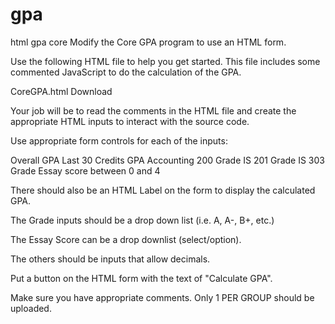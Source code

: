 # gpa
html gpa core
Modify the Core GPA program to use an HTML form.

 

Use the following HTML file to help you get started. This file includes some commented JavaScript to do the calculation of the GPA.

CoreGPA.html  Download 
 

Your job will be to read the comments in the HTML file and create the appropriate HTML inputs to interact with the source code.

 

Use appropriate form controls for each of the inputs:

Overall GPA
Last 30 Credits GPA
Accounting 200 Grade
IS 201 Grade
IS 303 Grade
Essay score between 0 and 4
 

There should also be an HTML Label on the form to display the calculated GPA.

 

The Grade inputs should be a drop down list (i.e. A, A-, B+, etc.)

 

The Essay Score can be a drop downlist (select/option).

 

The others should be inputs that allow decimals.

 

Put a button on the HTML form with the text of "Calculate GPA".

 

Make sure you have appropriate comments. Only 1 PER GROUP should be uploaded.
